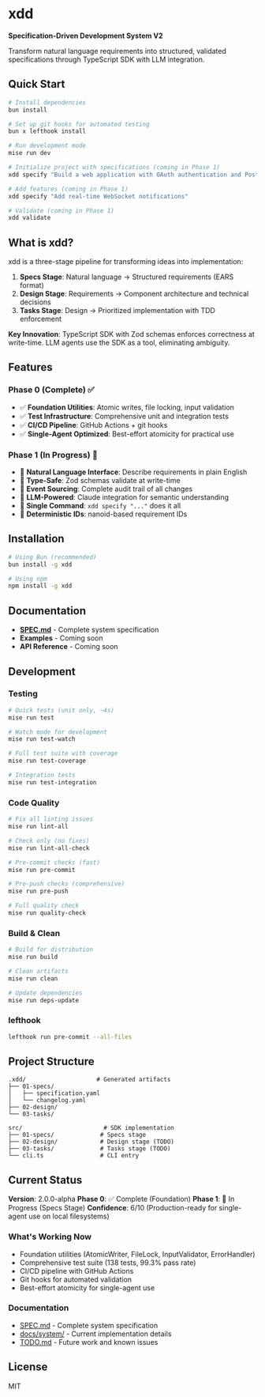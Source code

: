 # xdd

**Specification-Driven Development System V2**

Transform natural language requirements into structured, validated specifications through TypeScript SDK with LLM integration.

## Quick Start

```bash
# Install dependencies
bun install

# Set up git hooks for automated testing
bun x lefthook install

# Run development mode
mise run dev

# Initialize project with specifications (coming in Phase 1)
xdd specify "Build a web application with OAuth authentication and PostgreSQL storage"

# Add features (coming in Phase 1)
xdd specify "Add real-time WebSocket notifications"

# Validate (coming in Phase 1)
xdd validate
```

## What is xdd?

xdd is a three-stage pipeline for transforming ideas into implementation:

1. **Specs Stage**: Natural language → Structured requirements (EARS format)
2. **Design Stage**: Requirements → Component architecture and technical decisions
3. **Tasks Stage**: Design → Prioritized implementation with TDD enforcement

**Key Innovation**: TypeScript SDK with Zod schemas enforces correctness at write-time. LLM agents use the SDK as a tool, eliminating ambiguity.

## Features

### Phase 0 (Complete) ✅
- ✅ **Foundation Utilities**: Atomic writes, file locking, input validation
- ✅ **Test Infrastructure**: Comprehensive unit and integration tests
- ✅ **CI/CD Pipeline**: GitHub Actions + git hooks
- ✅ **Single-Agent Optimized**: Best-effort atomicity for practical use

### Phase 1 (In Progress) 🚧
- 🚧 **Natural Language Interface**: Describe requirements in plain English
- 🚧 **Type-Safe**: Zod schemas validate at write-time
- 🚧 **Event Sourcing**: Complete audit trail of all changes
- 🚧 **LLM-Powered**: Claude integration for semantic understanding
- 🚧 **Single Command**: `xdd specify "..."` does it all
- 🚧 **Deterministic IDs**: nanoid-based requirement IDs

## Installation

```bash
# Using Bun (recommended)
bun install -g xdd

# Using npm
npm install -g xdd
```

## Documentation

- **[SPEC.md](./SPEC.md)** - Complete system specification
- **Examples** - Coming soon
- **API Reference** - Coming soon

## Development

### Testing

```bash
# Quick tests (unit only, ~4s)
mise run test

# Watch mode for development
mise run test-watch

# Full test suite with coverage
mise run test-coverage

# Integration tests
mise run test-integration
```

### Code Quality

```bash
# Fix all linting issues
mise run lint-all

# Check only (no fixes)
mise run lint-all-check

# Pre-commit checks (fast)
mise run pre-commit

# Pre-push checks (comprehensive)
mise run pre-push

# Full quality check
mise run quality-check
```

### Build & Clean

```bash
# Build for distribution
mise run build

# Clean artifacts
mise run clean

# Update dependencies
mise run deps-update
```

### lefthook

```bash
lefthook run pre-commit --all-files
```

## Project Structure

```
.xdd/                    # Generated artifacts
├── 01-specs/
│   ├── specification.yaml
│   └── changelog.yaml
├── 02-design/
└── 03-tasks/

src/                       # SDK implementation
├── 01-specs/             # Specs stage
├── 02-design/            # Design stage (TODO)
├── 03-tasks/             # Tasks stage (TODO)
└── cli.ts                # CLI entry
```

## Current Status

**Version**: 2.0.0-alpha
**Phase 0**: ✅ Complete (Foundation)
**Phase 1**: 🚧 In Progress (Specs Stage)
**Confidence**: 6/10 (Production-ready for single-agent use on local filesystems)

### What's Working Now
- Foundation utilities (AtomicWriter, FileLock, InputValidator, ErrorHandler)
- Comprehensive test suite (138 tests, 99.3% pass rate)
- CI/CD pipeline with GitHub Actions
- Git hooks for automated validation
- Best-effort atomicity for single-agent use

### Documentation
- [SPEC.md](./SPEC.md) - Complete system specification
- [docs/system/](./docs/system/) - Current implementation details
- [TODO.md](./TODO.md) - Future work and known issues

## License

MIT
